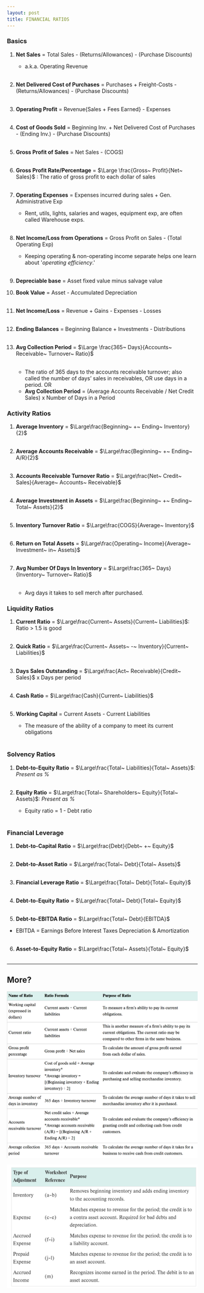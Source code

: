 ```yaml
---
layout: post
title: FINANCIAL RATIOS
---
```


### Basics


1. **Net Sales** = Total Sales - (Returns/Allowances) - (Purchase Discounts)<br>
   - a.k.a. Operating Revenue<br><br>   
   
2. **Net Delivered Cost of Purchases** = Purchases + Freight-Costs - (Returns/Allowances) - (Purchase Discounts)<br><br>

3. **Operating Profit** = Revenue{Sales + Fees Earned} - Expenses<br><br>

4. **Cost of Goods Sold** = Beginning Inv. + Net Delivered Cost of Purchases - (Ending Inv.) - (Purchase Discounts)<br><br>

5. **Gross Profit of Sales** = Net Sales - (COGS)<br><br>

6.  **Gross Profit Rate/Percentage** = $\Large \frac{Gross~ Profit}{Net~ Sales}$ : The ratio of gross profit to each dollar of sales<br><br>   
    
7.  **Operating Expenses** = Expenses incurred during sales + Gen. Administrative Exp
    - Rent, utils, lights, salaries and wages, equipment exp, are often called Warehouse exps.<br><br>

8.  **Net Income/Loss from Operations** = Gross Profit on Sales - (Total Operating Exp)
    - Keeping operating & non-operating income separate helps one learn about '*operating efficiency*.'<br><br>

9. **Depreciable base** = Asset fixed value minus salvage value

10. **Book Value** = Asset - Accumulated Depreciation<br><br>

11. **Net Income/Loss** = Revenue + Gains - Expenses - Losses<br><br>

12.  **Ending Balances** = Beginning Balance + Investments - Distributions<br><br>

13. **Avg Collection Period** = $\Large \frac{365~ Days}{Accounts~ Receivable~ Turnover~ Ratio}$<br><br> 
    - The ratio of 365 days to the accounts receivable turnover; also called the number of days’ sales in receivables, OR use days in a period.
OR
    - **Avg Collection Period** = (Average Accounts Receivable / Net Credit Sales) x Number of Days in a Period


### Activity Ratios


1. **Average Inventory** = $\Large\frac{Beginning~ +~ Ending~ Inventory}{2}$<br><br> 

2. **Average Accounts Receivable** = $\Large\frac{Beginning~ +~ Ending~ A/R}{2}$<br><br> 

3. **Accounts Receivable Turnover Ratio** = $\Large\frac{Net~ Credit~ Sales}{Average~ Accounts~ Receivable}$<br><br> 

4. **Average Investment in Assets** =  $\Large\frac{Beginning~ +~ Ending~ Total~ Assets}{2}$<br><br> 

5. **Inventory Turnover Ratio** = $\Large\frac{COGS}{Average~ Inventory}$<br><br> 

6. **Return on Total Assets** = $\Large\frac{Operating~ Income}{Average~ Investment~ in~ Assets}$<br><br> 

7. **Avg Number Of Days In Inventory** = $\Large\frac{365~ Days}{Inventory~ Turnover~ Ratio}$<br><br>
     - Avg days it takes to sell merch after purchased.


### Liquidity Ratios


1. **Current Ratio** = $\Large\frac{Current~ Assets}{Current~ Liabilities}$: Ratio > 1.5 is good<br><br>

2. **Quick Ratio** = $\Large\frac{Current~ Assets~ -~ Inventory}{Current~ Liabilities}$<br><br>   

3. **Days Sales Outstanding** = $\Large\frac{Act~ Receivable}{Credit~ Sales}$ x Days per period<br><br>

4. **Cash Ratio** = $\Large\frac{Cash}{Current~ Liabilities}$<br><br>   

5. **Working Capital** = Current Assets - Current Liabilities
    - The measure of the ability of a company to meet its current obligations<br><br>


### Solvency Ratios

1. **Debt-to-Equity Ratio** = $\Large\frac{Total~ Liabilities}{Total~ Assets}$: *Present as %* <br><br>

1. **Equity Ratio** = $\Large\frac{Total~ Shareholders~ Equity}{Total~ Assets}$: *Present as %*   
   - Equity ratio = 1 - Debt ratio<br><br>


### Financial Leverage


1. **Debt-to-Capital Ratio** = $\Large\frac{Debt}{Debt~ +~ Equity}$<br><br>

2. **Debt-to-Asset Ratio** = $\Large\frac{Total~ Debt}{Total~ Assets}$<br><br>

3. **Financial Leverage Ratio** = $\Large\frac{Total~ Debt}{Total~ Equity}$<br><br>

4. **Debt-to-Equity Ratio** = $\Large\frac{Total~ Debt}{Total~ Equity}$<br><br>

5. **Debt-to-EBITDA Ratio** = $\Large\frac{Total~ Debt}{EBITDA}$   

- EBITDA = Earnings Before Interest Taxes Depreciation & Amortization<br><br>

6. **Asset-to-Equity Ratio** = $\Large\frac{Total~ Assets}{Total~ Equity}$<br><br>

---


## More?

![](/assets/mc-graw-accounting-course/chap13-fin.statements/chap.13.fin.ratios.png)

![](/assets/mc-graw-accounting-course/chap13-fin.statements/types-adjusting-entries.png)

